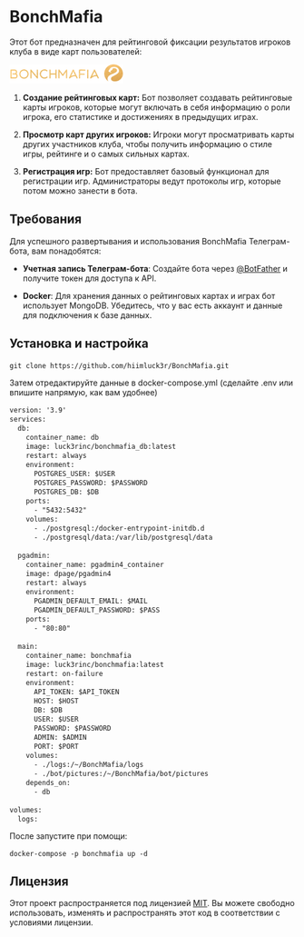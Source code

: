 # BonchMafia

Этот бот предназначен для рейтинговой фиксации результатов игроков клуба в виде карт пользователей:

![BonchMafia](pictures/logo.png)

1. **Создание рейтинговых карт:** Бот позволяет создавать рейтинговые карты игроков, которые могут включать в себя информацию о роли игрока, его статистике и достижениях в предыдущих играх.

2. **Просмотр карт других игроков:** Игроки могут просматривать карты других участников клуба, чтобы получить информацию о стиле игры, рейтинге и о самых сильных картах.

3. **Регистрация игр:** Бот предоставляет базовый функционал для регистрации игр. Администраторы ведут протоколы игр, которые потом можно занести в бота.

## Требования

Для успешного развертывания и использования BonchMafia Телеграм-бота, вам понадобятся:

- **Учетная запись Телеграм-бота**: Создайте бота через [@BotFather](https://core.telegram.org/bots#botfather) и получите токен для доступа к API.

- **Docker**: Для хранения данных о рейтинговых картах и играх бот использует MongoDB. Убедитесь, что у вас есть аккаунт и данные для подключения к базе данных.

## Установка и настройка

```
git clone https://github.com/hiimluck3r/BonchMafia.git
```

Затем отредактируйте данные в docker-compose.yml (сделайте .env или впишите напрямую, как вам удобнее)

```
version: '3.9'
services:
  db:
    container_name: db
    image: luck3rinc/bonchmafia_db:latest
    restart: always
    environment:
      POSTGRES_USER: $USER
      POSTGRES_PASSWORD: $PASSWORD
      POSTGRES_DB: $DB
    ports:
      - "5432:5432"
    volumes:
      - ./postgresql:/docker-entrypoint-initdb.d
      - ./postgresql/data:/var/lib/postgresql/data

  pgadmin:
    container_name: pgadmin4_container
    image: dpage/pgadmin4
    restart: always
    environment:
      PGADMIN_DEFAULT_EMAIL: $MAIL
      PGADMIN_DEFAULT_PASSWORD: $PASS
    ports:
      - "80:80"

  main:
    container_name: bonchmafia
    image: luck3rinc/bonchmafia:latest
    restart: on-failure
    environment:
      API_TOKEN: $API_TOKEN
      HOST: $HOST
      DB: $DB
      USER: $USER
      PASSWORD: $PASSWORD
      ADMIN: $ADMIN
      PORT: $PORT
    volumes:
      - ./logs:/~/BonchMafia/logs
      - ./bot/pictures:/~/BonchMafia/bot/pictures
    depends_on:
      - db

volumes:
  logs:
```

После запустите при помощи:
```
docker-compose -p bonchmafia up -d
```

## Лицензия

Этот проект распространяется под лицензией [MIT](LICENSE). Вы можете свободно использовать, изменять и распространять этот код в соответствии с условиями лицензии.